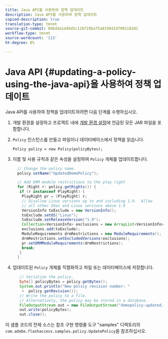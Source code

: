 ```yaml
---
title: Java API를 사용하여 정책 업데이트
description: Java API를 사용하여 정책 업데이트
copied-description: true
translation-type: tm+mt
source-git-commit: 89bdda1d4bd5c126f19ba75a819942df901183d1
workflow-type: tm+mt
source-wordcount: '113'
ht-degree: 0%

---
```



# Java API {#updating-a-policy-using-the-java-api}을 사용하여 정책 업데이트

Java API를 사용하여 정책을 업데이트하려면 다음 단계를 수행하십시오.

1. 개발 환경을 설정하고 프로젝트 내에 [개발 환경 설정](../../aaxs-protecting-content/content-setting-up-the-sdk/content-setting-up-the-dev-env.md)에 언급된 모든 JAR 파일을 포함합니다.
1. `Policy` 인스턴스를 만들고 파일이나 데이터베이스에서 정책을 읽습니다.

   ```
   Policy policy = new Policy(policyBytes);
   ```

1. 이름 및 사용 규칙과 같은 속성을 설정하여 `Policy` 개체를 업데이트합니다.

   ```java
     // Change the policy name.  
     policy.setName("UpdatedDemoPolicy");  
   
     // Add DRM module restrictions to the play right  
     for (Right r: policy.getRights()) {  
      if (r instanceof PlayRight) {  
       PlayRight pr = (PlayRight) r;  
       // Disallow Linux versions up to and including 1.9.  Allow  
       // all other OSes and Linux versions above 1.9  
       VersionInfo toExclude = new VersionInfo();  
       toExclude.setOS("Linux");  
       toExclude.setReleaseVersion("1.9");  
       Collection<VersionInfo> exclusions = new ArrayList<VersionInfo>();  
       exclusions.add(toExclude);  
       ModuleRequirements drmRestrictions = new ModuleRequirements();  
       drmRestrictions.setExcludedVersions(exclusions);  
       pr.setDRMModuleRequirements(drmRestrictions);  
       break;  
      }  
     }
   ```

1. 업데이트된 `Policy` 개체를 직렬화하고 파일 또는 데이터베이스에 저장합니다.

   ```java
      // Serialize the policy.  
      byte[] policyBytes = policy.getBytes();  
      System.out.println("New policy revision number: "  
       +  policy.getRevision());      
      // Write the policy to a file.   
      // Alternatively, the policy may be stored in a database.  
      FileOutputStream out = new FileOutputStream("demopolicy-updated.pol");  
      out.write(policyBytes);  
      out.close(); 
   ```

이 샘플 코드의 전체 소스는 참조 구현 명령줄 도구 &quot;samples&quot; 디렉토리의 `com.adobe.flashaccess.samples.policy.UpdatePolicy`을 참조하십시오.
